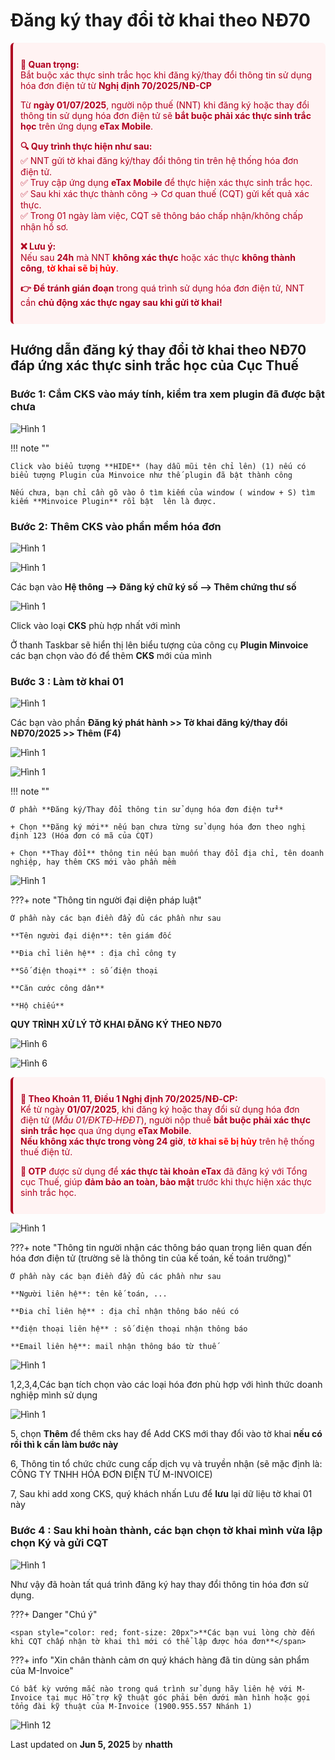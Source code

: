 # **Đăng ký thay đổi tờ khai theo NĐ70**

<div style="font-size:14px; color:#b00020; background-color:#fff3f3; padding:12px; border-left:4px solid #b00020; border-radius:6px;">
  <p><strong>🚨 Quan trọng:</strong> <br>
  Bắt buộc xác thực sinh trắc học khi đăng ký/thay đổi thông tin sử dụng hóa đơn điện tử từ <strong>Nghị định 70/2025/NĐ-CP</strong></p>

  <p>Từ <strong>ngày 01/07/2025</strong>, người nộp thuế (NNT) khi đăng ký hoặc thay đổi thông tin sử dụng hóa đơn điện tử sẽ <strong>bắt buộc phải xác thực sinh trắc học</strong> trên ứng dụng <strong>eTax Mobile</strong>.</p>

  <p><strong>🔍 Quy trình thực hiện như sau:</strong><br>
  ✅ NNT gửi tờ khai đăng ký/thay đổi thông tin trên hệ thống hóa đơn điện tử.<br>
  ✅ Truy cập ứng dụng <strong>eTax Mobile</strong> để thực hiện xác thực sinh trắc học.<br>
  ✅ Sau khi xác thực thành công → Cơ quan thuế (CQT) gửi kết quả xác thực.<br>
  ✅ Trong 01 ngày làm việc, CQT sẽ thông báo chấp nhận/không chấp nhận hồ sơ.</p>

  <p><strong>❌ Lưu ý:</strong><br>
  Nếu sau <strong>24h</strong> mà NNT <strong>không xác thực</strong> hoặc xác thực <strong>không thành công</strong>, <span style="color:red;"><strong>tờ khai sẽ bị hủy</strong></span>.</p>

  <p><strong>👉 Để tránh gián đoạn</strong> trong quá trình sử dụng hóa đơn điện tử, NNT cần <strong>chủ động xác thực ngay sau khi gửi tờ khai!</strong></p>
</div>

## **Hướng dẫn đăng ký thay đổi tờ khai theo NĐ70 đáp ứng xác thực sinh trắc học của Cục Thuế**

### **Bước 1: Cắm CKS vào máy tính, kiểm tra xem plugin đã được bật chưa**

![Hình 1](../../assets/images/invoice1/2.0_them-cks-moi_1.png)

!!! note ""

    Click vào biểu tượng **HIDE** (hay dẫu mũi tên chỉ lên) (1) nếu có biểu tượng Plugin của Minvoice như thế plugin đã bật thành công

    Nếu chưa, bạn chỉ cần gõ vào ô tìm kiếm của window ( window + S) tìm kiếm **Minvoice Plugin** rồi bật  lên là được.

### **Bước 2: Thêm CKS vào phần mềm hóa đơn**

![Hình 1](../../assets/images/invoice1/1.0_dang-ky-nd70_1.png)

![Hình 1](../../assets/images/invoice1/1.0_dang-ky-nd70_2.png)

Các bạn vào **Hệ thông --> Đăng ký chữ ký số --> Thêm chứng thư số**

![Hình 1](../../assets/images/invoice1/1.0_dang-ky-nd70_3.png)

Click vào loại **CKS** phù hợp nhất với mình

Ở thanh Taskbar sẽ hiển thị lên biểu tượng của công cụ **Plugin Minvoice** các bạn chọn vào đó để thêm **CKS** mới của mình

### **Bước 3 : Làm tờ khai 01**

![Hình 1](../../assets/images/invoice1/1.0_dang-ky-nd70_4.png)

Các bạn vào phần **Đăng ký phát hành >> Tờ khai đăng ký/thay đổi NĐ70/2025 >> Thêm (F4)**

![Hình 1](../../assets/images/invoice1/1.0_dang-ky-nd70_11.png)

![Hình 1](../../assets/images/invoice1/1.0_dang-ky-nd70_5.png)

!!! note ""

    Ở phần **Đăng ký/Thay đổi thông tin sử dụng hóa đơn điện tử**

    + Chọn **Đăng ký mới** nếu bạn chưa từng sử dụng hóa đơn theo nghị định 123 (Hóa đơn có mã của CQT)

    + Chọn **Thay đổi** thông tin nếu bạn muốn thay đổi địa chỉ, tên doanh nghiệp, hay thêm CKS mới vào phần mềm

![Hình 1](../../assets/images/invoice1/1.0_dang-ky-nd70_6.png)

???+ note "Thông tin người đại diện pháp luật"

    Ở phần này các bạn điền đẩy đủ các phần như sau

    **Tên người đại diện**: tên giám đốc

    **Đia chỉ liên hệ** : địa chỉ công ty

    **Số điện thoại** : số điện thoại

    **Căn cước công dân**

    **Hộ chiếu**

**QUY TRÌNH XỬ LÝ TỜ KHAI ĐĂNG KÝ THEO NĐ70**

![Hình 6](../../assets/images/invoice1/2.0_to-khai-nd70_8.png)

![Hình 6](../../assets/images/invoice1/2.0_to-khai-nd70_9.png)

<div style="font-size:14px; color:#b00020; background-color:#fff3f3; padding:12px; border-left:4px solid #b00020; border-radius:6px;">
  <p><strong>🚨 Theo Khoản 11, Điều 1 Nghị định 70/2025/NĐ‑CP:</strong><br>
  Kể từ ngày <strong>01/07/2025</strong>, khi đăng ký hoặc thay đổi sử dụng hóa đơn điện tử (<em>Mẫu 01/ĐKTĐ‑HĐĐT</em>), người nộp thuế <strong>bắt buộc phải xác thực sinh trắc học</strong> qua ứng dụng <strong>eTax Mobile</strong>.<br>
  <strong>Nếu không xác thực trong vòng 24 giờ</strong>, <span style="color:red;"><strong>tờ khai sẽ bị hủy</strong></span> trên hệ thống thuế điện tử.</p>

  <p><strong>🔐 OTP</strong> được sử dụng để <strong>xác thực tài khoản eTax</strong> đã đăng ký với Tổng cục Thuế, giúp <strong>đảm bảo an toàn, bảo mật</strong> trước khi thực hiện xác thực sinh trắc học.</p>
</div>

![Hình 1](../../assets/images/invoice1/1.0_dang-ky-nd70_7.png)

???+ note "Thông tin người nhận các thông báo quan trọng liên quan đến hóa đơn điện tử (trường sẽ là thông tin của kế toán, kế toán trưởng)"

    Ở phần này các bạn điền đẩy đủ các phần như sau

    **Người liên hệ**: tên kế toán, ...

    **Đia chỉ liên hệ** : địa chỉ nhận thông báo nếu có

    **điện thoại liên hệ** : số điện thoại nhận thông báo

    **Email liên hệ**: mail nhận thông báo từ thuế

![Hình 1](../../assets/images/invoice1/1.0_dang-ky-nd70_8.png)

1,2,3,4,Các bạn tích chọn vào các loại hóa đơn phù hợp với hình thức doanh nghiệp mình sử dụng

![Hình 1](../../assets/images/invoice1/1.0_dang-ky-nd70_9.png)

5, chọn **Thêm** để thêm cks hay để Add CKS mới thay đổi vào tờ khai **nếu có rồi thì k cần làm bước này**

6, Thông tin tổ chức chức cung cấp dịch vụ và truyền nhận (sẽ mặc định là: CÔNG TY TNHH HÓA ĐƠN ĐIỆN TỬ M-INVOICE)

7, Sau khi add xong CKS, quý khách nhấn Lưu để **lưu** lại dữ liệu tờ khai 01 này

### **Bước 4 : Sau khi hoàn thành, các bạn chọn tờ khai mình vừa lập chọn Ký và gửi CQT**

![Hình 1](../../assets/images/invoice1/1.0_dang-ky-nd70_10.png)

Như vậy đã hoàn tất quá trình đăng ký hay thay đổi thông tin hóa đơn sử dụng.

???+ Danger "Chú ý"

    <span style="color: red; font-size: 20px">**Các bạn vui lòng chờ đến khi CQT chấp nhận tờ khai thì mới có thể lập được hóa đơn**</span>

???+ info "Xin chân thành cảm ơn quý khách hàng đã tin dùng sản phẩm của M-Invoice"

    Có bất kỳ vướng mắc nào trong quá trình sử dụng hãy liên hệ với M-Invoice tại mục Hỗ trợ kỹ thuật góc phải bên dưới màn hình hoặc gọi tổng đài kỹ thuật của M-Invoice (1900.955.557 Nhánh 1)

![Hình 12](../../assets/images/invoice2/hotro.png)

<div class="last-updated">Last updated on <strong>Jun 5, 2025</strong> by <strong>nhatth</strong></div>
